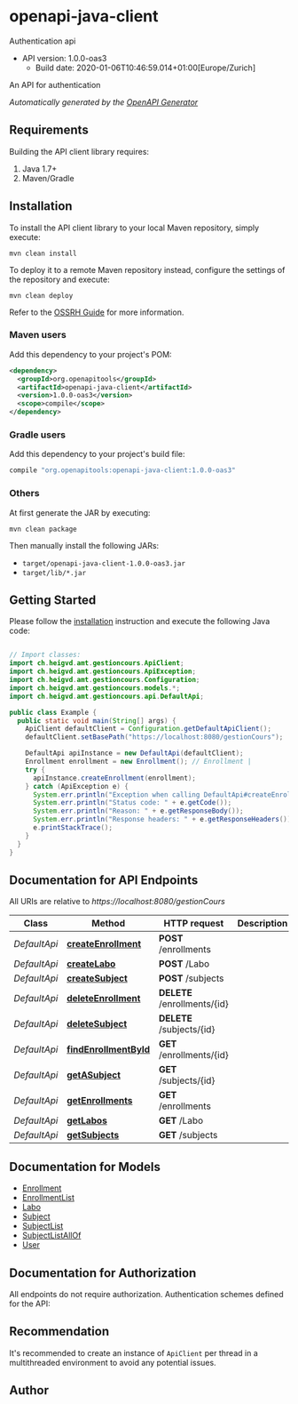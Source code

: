 # openapi-java-client

Authentication api
- API version: 1.0.0-oas3
  - Build date: 2020-01-06T10:46:59.014+01:00[Europe/Zurich]

An API for authentication


*Automatically generated by the [OpenAPI Generator](https://openapi-generator.tech)*


## Requirements

Building the API client library requires:
1. Java 1.7+
2. Maven/Gradle

## Installation

To install the API client library to your local Maven repository, simply execute:

```shell
mvn clean install
```

To deploy it to a remote Maven repository instead, configure the settings of the repository and execute:

```shell
mvn clean deploy
```

Refer to the [OSSRH Guide](http://central.sonatype.org/pages/ossrh-guide.html) for more information.

### Maven users

Add this dependency to your project's POM:

```xml
<dependency>
  <groupId>org.openapitools</groupId>
  <artifactId>openapi-java-client</artifactId>
  <version>1.0.0-oas3</version>
  <scope>compile</scope>
</dependency>
```

### Gradle users

Add this dependency to your project's build file:

```groovy
compile "org.openapitools:openapi-java-client:1.0.0-oas3"
```

### Others

At first generate the JAR by executing:

```shell
mvn clean package
```

Then manually install the following JARs:

* `target/openapi-java-client-1.0.0-oas3.jar`
* `target/lib/*.jar`

## Getting Started

Please follow the [installation](#installation) instruction and execute the following Java code:

```java

// Import classes:
import ch.heigvd.amt.gestioncours.ApiClient;
import ch.heigvd.amt.gestioncours.ApiException;
import ch.heigvd.amt.gestioncours.Configuration;
import ch.heigvd.amt.gestioncours.models.*;
import ch.heigvd.amt.gestioncours.api.DefaultApi;

public class Example {
  public static void main(String[] args) {
    ApiClient defaultClient = Configuration.getDefaultApiClient();
    defaultClient.setBasePath("https://localhost:8080/gestionCours");

    DefaultApi apiInstance = new DefaultApi(defaultClient);
    Enrollment enrollment = new Enrollment(); // Enrollment | 
    try {
      apiInstance.createEnrollment(enrollment);
    } catch (ApiException e) {
      System.err.println("Exception when calling DefaultApi#createEnrollment");
      System.err.println("Status code: " + e.getCode());
      System.err.println("Reason: " + e.getResponseBody());
      System.err.println("Response headers: " + e.getResponseHeaders());
      e.printStackTrace();
    }
  }
}

```

## Documentation for API Endpoints

All URIs are relative to *https://localhost:8080/gestionCours*

Class | Method | HTTP request | Description
------------ | ------------- | ------------- | -------------
*DefaultApi* | [**createEnrollment**](docs/DefaultApi.md#createEnrollment) | **POST** /enrollments | 
*DefaultApi* | [**createLabo**](docs/DefaultApi.md#createLabo) | **POST** /Labo | 
*DefaultApi* | [**createSubject**](docs/DefaultApi.md#createSubject) | **POST** /subjects | 
*DefaultApi* | [**deleteEnrollment**](docs/DefaultApi.md#deleteEnrollment) | **DELETE** /enrollments/{id} | 
*DefaultApi* | [**deleteSubject**](docs/DefaultApi.md#deleteSubject) | **DELETE** /subjects/{id} | 
*DefaultApi* | [**findEnrollmentById**](docs/DefaultApi.md#findEnrollmentById) | **GET** /enrollments/{id} | 
*DefaultApi* | [**getASubject**](docs/DefaultApi.md#getASubject) | **GET** /subjects/{id} | 
*DefaultApi* | [**getEnrollments**](docs/DefaultApi.md#getEnrollments) | **GET** /enrollments | 
*DefaultApi* | [**getLabos**](docs/DefaultApi.md#getLabos) | **GET** /Labo | 
*DefaultApi* | [**getSubjects**](docs/DefaultApi.md#getSubjects) | **GET** /subjects | 


## Documentation for Models

 - [Enrollment](docs/Enrollment.md)
 - [EnrollmentList](docs/EnrollmentList.md)
 - [Labo](docs/Labo.md)
 - [Subject](docs/Subject.md)
 - [SubjectList](docs/SubjectList.md)
 - [SubjectListAllOf](docs/SubjectListAllOf.md)
 - [User](docs/User.md)


## Documentation for Authorization

All endpoints do not require authorization.
Authentication schemes defined for the API:

## Recommendation

It's recommended to create an instance of `ApiClient` per thread in a multithreaded environment to avoid any potential issues.

## Author



